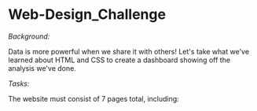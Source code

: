 # Web-Design_Challenge

*Background:*

Data is more powerful when we share it with others! Let's take what we've learned about HTML and CSS to create a dashboard showing off the analysis we've done.

*Tasks:*

The website must consist of 7 pages total, including:


